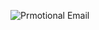 ![Prmotional Email](https://github.com/diansoviyani/Romana-Pepe-Promotional1/assets/112459290/20ef6736-8952-480d-a222-a19fe5cecd0d)

